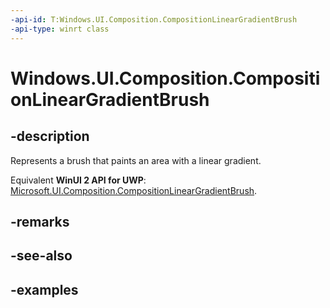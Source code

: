 ```yaml
---
-api-id: T:Windows.UI.Composition.CompositionLinearGradientBrush
-api-type: winrt class
---
```


<!-- Class syntax.
public class CompositionLinearGradientBrush : CompositionGradientBrush, CompositionGradientBrush
-->

# Windows.UI.Composition.CompositionLinearGradientBrush

## -description

Represents a brush that paints an area with a linear gradient.

Equivalent **WinUI 2 API for UWP**: [Microsoft.UI.Composition.CompositionLinearGradientBrush](/windows/winui/api/microsoft.ui.composition.compositionlineargradientbrush).

## -remarks

## -see-also

## -examples

